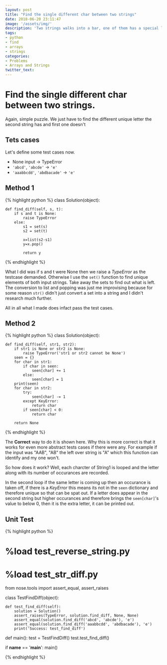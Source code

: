 ```yaml
---
layout: post
title: "Find the single different char between two strings"
date: 2018-06-20 23:11:47
image: '/assets/img/'
description: 'Two strings walks into a bar, one of them has a special letter the other does not. We have to find which one'
tags:
- python
- find
- arrays
- strings
categories:
- Problems
- Arrays and Strings
twitter_text:
---
```


# Find the single different char between two strings.
Again, simple puzzle. We just have to find the different unique letter the second string has and first one doesn't

## Tets cases
Let's define some test cases now.

- None input -> TypeError
- `'abcd'`, `'abcde'` -> `'e'`
- `'aaabbcdd'`, `'abdbacade'` -> `'e'`
## Method 1
{% highlight python %}
class Solution(object):

    def find_diff(self, s, t):
        if s and t is None:
            raise TypeError
        else:
            s1 = set(s)
            s2 = set(t)
            
            x=list(s2-s1)
            y=x.pop()
            
            return y
{% endhighlight %}

What I did was if s and t were None then we raise a *TypeError* as the testcase demanded.
Otherwise I use the `set()` function to find unique elements of both input strings. Take away the sets to find out what is left. The conversion to list and popping was just me improvising because for some reason `str()` didn't just convert a set into a string and I didn't research much further.

All in all what I made does infact pass the test cases.

## Method 2
{% highlight python %}
class Solution(object):

    def find_diff(self, str1, str2):
        if str1 is None or str2 is None:
            raise TypeError('str1 or str2 cannot be None')
        seen = {}
        for char in str1:
            if char in seen:
                seen[char] += 1
            else:
                seen[char] = 1
        print(seen)
        for char in str2:
            try:
                seen[char] -= 1
            except KeyError:
                return char
            if seen[char] < 0:
                return char
        
        return None

{% endhighlight %}

The **Correct** way to do it is shown here. Why this is more correct is that it works for even more abstract tests cases if there were any. For example if the input was "AAB", "AB" the left over string is "A" which this function can identify and my one won't. 

So how does it work?
Well, each charcter of String1 is looped and the letter along with its number of occurances are recorded.

In the second loop if the same letter is coming up then an occurance is taken off, if there is a *KeyError* this means its not in the `seen` dictionary and therefore unique so that can be spat out. If a letter does appear in the second string but higher occurances and therefore brings the `seen[char]`'s value to below 0, then it is the extra letter, it can be printed out.

## Unit Test

{% highlight python %}
# %load test_reverse_string.py
# %load test_str_diff.py
from nose.tools import assert_equal, assert_raises


class TestFindDiff(object):

    def test_find_diff(self):
        solution = Solution()
        assert_raises(TypeError, solution.find_diff, None, None)
        assert_equal(solution.find_diff('abcd', 'abcde'), 'e')
        assert_equal(solution.find_diff('aaabbcdd', 'abdbacade'), 'e')
        print('Success: test_find_diff')


def main():
    test = TestFindDiff()
    test.test_find_diff()


if __name__ == '__main__':
    main()

{% endhighlight %}















